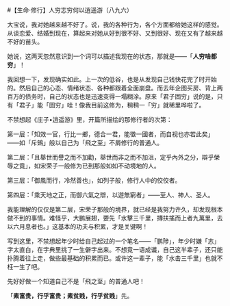 #【生命⋅修行】人穷志穷何以逍遥游（八九六）

大宝说，我对她越来越不好了。说，我的各种行为，各个方面都给她这样的感觉。从谈恋爱、结婚到现在，算起来对她从好到很不好、又到很好、现在又有了越来越不好的苗头。

她说，这两天忽然意识到一个词可以描述我现在的状态，那就是——「**人穷啥都穷**」！

我回想一下，发现确实如此。上一次的低谷，也是从发现自己钱快花完了时开始的。然后自己的心态、情绪状态、各种都跟着全面崩盘。而去年企图买房、背上两百万的债务时，自己的状态也是迅速变得一塌糊涂。原来「君子固穷」说的是，只有「君子」能「固穷」哇！像我目前这修为，稍稍一「穷」就稀里哗啦了。

不禁想起《庄子•逍遥游》里，开篇所描绘的那修行者的次第：

第一层：「知效一官，行比一鄉，德合一君，能徵一國者，而自视也亦若此矣」——如「斥鴳」般以自己为「飛之至」不屑修行的普通人。

第二层：「且舉世而譽之而不加勸，舉世而非之而不加沮，定乎內外之分，辯乎榮辱之竟」，如宋荣子一般修为已到那般如如不动境地的人。

第三层：「御風而行，冷然善也」，如列子般，修行人中的佼佼者。

第四层：「乘天地之正，而御六氣之辯，以遊無窮者」——至人、神人、圣人。

我能理解的仅仅是第二层，宋荣子那般的境界，就已经是我努力许久，却发现根本做不到的事情。难怪乎，大鹏展翅，要先「水擊三千里，摶扶搖而上者九萬里，去以六月息者也。」这基本的功夫与积累，才是关键啊！

写到这里，不禁想起年少时给自己起过的一个笔名——「鹏陟」，年少时嫌「志」字太直白，在字典里挑了一生僻字出来。不想竟一语成谶，自己这半辈子，还只能扑腾着往上走，做些最基础的积累而已。或许这一辈子，能「水击三千里」也就不枉一生了吧。

先好好做一个知道自己不是「飛之至」的普通人吧！

「**素富贵，行乎富贵；素贫贱，行乎贫贱**」先。

